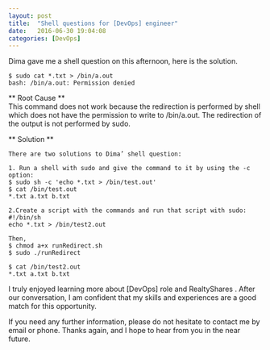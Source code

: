 ```yaml
---
layout: post
title:  "Shell questions for [DevOps] engineer"
date:   2016-06-30 19:04:08
categories: [DevOps]
---
```


Dima gave me a shell question on this afternoon, here is the solution.  

```code
$ sudo cat *.txt > /bin/a.out
bash: /bin/a.out: Permission denied

```
** Root Cause **  
This command does not work because the redirection is performed by shell which does not have the permission to write to /bin/a.out. The redirection of the output is not performed by sudo.  

** Solution  **  

```code 
There are two solutions to Dima’ shell question:

1. Run a shell with sudo and give the command to it by using the -c option:
$ sudo sh -c 'echo *.txt > /bin/test.out'
$ cat /bin/test.out
*.txt a.txt b.txt

2.Create a script with the commands and run that script with sudo:
#!/bin/sh
echo *.txt > /bin/test2.out

Then, 
$ chmod a+x runRedirect.sh
$ sudo ./runRedirect

$ cat /bin/test2.out
*.txt a.txt b.txt
```

I truly enjoyed learning more about [DevOps] role and RealtyShares . After our conversation, I am confident that my skills and experiences are a good match for this opportunity.  

If you need any further information, please do not hesitate to contact me by email or phone. Thanks again, and I hope to hear from you in the near future. 
